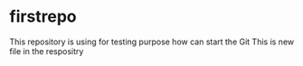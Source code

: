# firstrepo
This repository is using for testing purpose how can start the Git
This is new file in the respositry 
